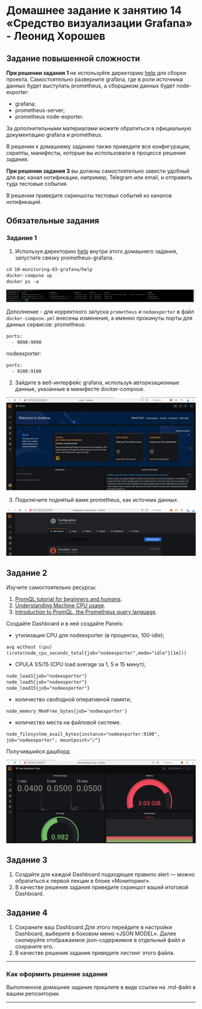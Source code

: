 # Домашнее задание к занятию 14 «Средство визуализации Grafana» - Леонид Хорошев

## Задание повышенной сложности

**При решении задания 1** не используйте директорию [help](./help) для сборки проекта. Самостоятельно разверните grafana, где в роли источника данных будет выступать prometheus, а сборщиком данных будет node-exporter:

- grafana;
- prometheus-server;
- prometheus node-exporter.

За дополнительными материалами можете обратиться в официальную документацию grafana и prometheus.

В решении к домашнему заданию также приведите все конфигурации, скрипты, манифесты, которые вы 
использовали в процессе решения задания.

**При решении задания 3** вы должны самостоятельно завести удобный для вас канал нотификации, например, Telegram или email, и отправить туда тестовые события.

В решении приведите скриншоты тестовых событий из каналов нотификаций.

## Обязательные задания

### Задание 1

1. Используя директорию [help](./help) внутри этого домашнего задания, запустите связку prometheus-grafana.
```
cd 10-monitoring-03-grafana/help
docker-compose up
docker ps -a
```
![Alt_text](https://github.com/LeonidKhoroshev/mnt-homeworks/blob/MNT-video/10-monitoring-03-grafana/screenshots/graf1.png)

Дополнение - для корректного запуска `prometheus` и `nodeexporter` в файл `docker-compose.yml` внесены изменения, а именно прокинуты порты для данных сервисов:
prometheus:
```
ports:
  - 9090:9090
```
nodeexporter:
```
ports:
  - 9100:9100
```

2. Зайдите в веб-интерфейс grafana, используя авторизационные данные, указанные в манифесте docker-compose.

![Alt_text](https://github.com/LeonidKhoroshev/mnt-homeworks/blob/MNT-video/10-monitoring-03-grafana/screenshots/graf2.png)

3. Подключите поднятый вами prometheus, как источник данных.

![Alt_text](https://github.com/LeonidKhoroshev/mnt-homeworks/blob/MNT-video/10-monitoring-03-grafana/screenshots/graf3.png)


## Задание 2

Изучите самостоятельно ресурсы:

1. [PromQL tutorial for beginners and humans](https://valyala.medium.com/promql-tutorial-for-beginners-9ab455142085).
2. [Understanding Machine CPU usage](https://www.robustperception.io/understanding-machine-cpu-usage).
3. [Introduction to PromQL, the Prometheus query language](https://grafana.com/blog/2020/02/04/introduction-to-promql-the-prometheus-query-language/).

Создайте Dashboard и в ней создайте Panels:

- утилизация CPU для nodeexporter (в процентах, 100-idle);
```
avg without (cpu)(irate(node_cpu_seconds_total{job="nodeexporter",mode="idle"}[1m]))
```
- CPULA 1/5/15 (CPU load average за 1, 5 и 15 минут);
```
node_load1{job="nodeexporter"}
node_load5{job="nodeexporter"}
node_load15{job="nodeexporter"}
```
- количество свободной оперативной памяти;
```
node_memory_MemFree_bytes{job='nodeexporter'}
```
- количество места на файловой системе.
```
node_filesystem_avail_bytes{instance="nodeexporter:9100", job="nodeexporter", mountpoint="/"}
```
Получившийся дашборд

![Alt_text](https://github.com/LeonidKhoroshev/mnt-homeworks/blob/MNT-video/10-monitoring-03-grafana/screenshots/graf4.png)

## Задание 3

1. Создайте для каждой Dashboard подходящее правило alert — можно обратиться к первой лекции в блоке «Мониторинг».
2. В качестве решения задания приведите скриншот вашей итоговой Dashboard.

## Задание 4

1. Сохраните ваш Dashboard.Для этого перейдите в настройки Dashboard, выберите в боковом меню «JSON MODEL». Далее скопируйте отображаемое json-содержимое в отдельный файл и сохраните его.
2. В качестве решения задания приведите листинг этого файла.

---

### Как оформить решение задания

Выполненное домашнее задание пришлите в виде ссылки на .md-файл в вашем репозитории.

---
